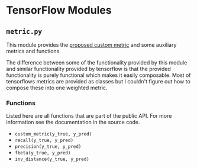 # TensorFlow Modules

## `metric.py`

This module provides the [proposed custom metric](https://github.com/xjjak/LapCal/issues/28) and some auxiliary metrics and functions.

The difference between some of the functionality provided by this module and similar functionality provided by tensorflow is that the provided functionality is purely functional which makes it easily composable. Most of tensorflows metrics are provided as classes but I couldn't figure out how to compose these into one weighted metric.

### Functions

Listed here are all functions that are part of the public API. For more information see the documentation in the source code.

- `custom_metric(y_true, y_pred)`
- `recall(y_true, y_pred)`
- `precision(y_true, y_pred)`
- `fbeta(y_true, y_pred)`
- `inv_distance(y_true, y_pred)`
